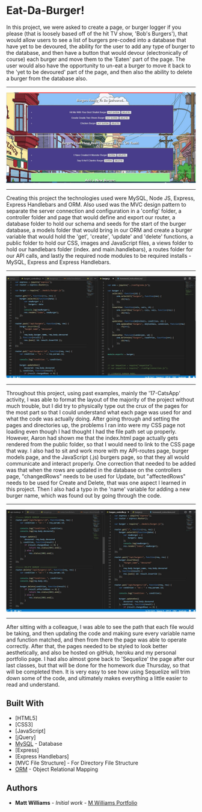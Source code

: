 # Eat-Da-Burger!

In this project, we were asked to create a page, or burger logger if you please (that is loosely based off of the hit TV show, 'Bob's Burgers'), that would allow users to see a list of burgers pre-coded into a database that have yet to be devoured, the ability for the user to add any type of burger to the database, and then have a button that would devour (electronically of course) each burger and move them to the 'Eaten' part of the page.  The user would also have the opportunity to un-eat a burger to move it back to the 'yet to be devoured' part of the page, and then also the ability to delete a burger from the database also.

___
![Eat-Da-Burger](public/assets/img/Eat-Da-Burger.jpg)
___

Creating this project the technologies used were MySQL, Node JS, Express, Express Handlebars and ORM.  Also used was the MVC design pattern to separate the server connection and configuration in a 'config' folder, a controller folder and page that would define and export our router, a database folder to hold our schema and seeds for the start of the burger database, a models folder that would bring in our ORM and create a burger variable that would hold the 'get', 'create', 'update' and 'delete' functions, a public folder to hold our CSS, images and JavaScript files, a views folder to hold our handlebars folder (index. and main.handlebars), a routes folder for our API calls, and lastly the required node modules to be required installs - MySQL, Express and Express Handlebars.
___
![Burger-ORM-router](public/assets/img/Burger-ORM-router.jpg)
___

Throughout this project, using past examples, mainly the '17-CatsApp' activity, I was able to format the layout of the majority of the project without much trouble, but I did try to physically type out the crux of the pages for the most part so that I could understand what each page was used for and what the code was actually doing.  After going through and setting the pages and directories up, the problems I ran into were my CSS page not loading even though I had thought I had the file path set up properly.  However, Aaron had shown me that the index.html page actually gets rendered from the public folder, so that I would need to link to the CSS page that way.  I also had to sit and work more with my API-routes page, burger models page, and the JavaScript (.js) burgers page, so that they all would communicate and interact properly.  One correction that needed to be added was that when the rows are updated in the database on the controllers page, "changedRows" needs to be used for Update, but "affectedRows" needs to be used for Create and Delete, that was one aspect I learned in this project.  Then I also had a typo in the 'name' variable for adding a new burger name, which was found out by going through the code.
___
![Burger-API-controller](public/assets/img/Burger-API-controller.jpg)
___

After sitting with a colleague, I was able to see the path that each file would be taking, and then updating the code and making sure every variable name and function matched, and then from there the page was able to operate correctly.  After that, the pages needed to be styled to look better aesthetically, and also be hosted on gitHub, heroku and my personal portfolio page.  I had also almost gone back to 'Sequelize' the page after our last classes, but that will be done for the homework due Thursday, so that will be completed then.  It is very easy to see how using Sequelize will trim down some of the code, and ultimately makes everything a little easier to read and understand.

## Built With

* [HTML5]
* [CSS3]
* [JavaScript]
* [jQuery]
* [MySQL](https://www.mysql.com/) - Database
* [Express]
* [Express Handlebars]
* [MVC File Structure] - For Directory File Structure
* [ORM](https://www.npmjs.com/package/orm) - Object Relational Mapping

## Authors

* **Matt Williams** - *Initial work* - [M Williams Portfolio](https://mattwills09.github.io/portfolio.html)
